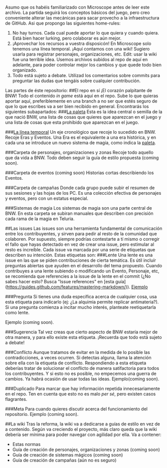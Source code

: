 Asumo que os habéis familiarizado con Microscope antes de leer este archivo.
La partida seguirá los conceptos básicos del juego, pero creo conveniente alterar las mecánicas para sacar provecho a la infraestructura de GitHub. Asi que propongo las siguientes home-rules:

1. No hay turnos. Cada cual puede aportar lo que quiera y cuando quiera. Está bien hacer lurking, pero colaborar es aún mejor.
2. ¡Aprovechar los recursos a vuestra disposicón! En Microscope solo tenemos una línea temporal. ¡Aquí contamos con una wiki! Sugiero usarla para registrar personajes, organizaciones, etc. Edit: usar la wiki fue una terrible idea. Usemos archivos subidos al repo de aquí en adelante, para poder controlar mejor los cambios y que quede todo bien organizado.
3. Todo está sujeto a debate. Utilizad los comentarios sobre commits para preguntar las dudas que tengáis sobre cualquier contribución.

Las partes de éste repositorio:
##El repo en sí
¡El corazón palpitante de BNW! Todo el contenido *in game* está aquí en el repo. Sube lo que quieras aportar aquí, preferiblemente en una branch a no ser que estés seguro de que lo que escribes va a ser bien recibido en general. Encontrarás los siguientes subapartados:
###[La paleta](https://github.com/Jsevillamol/Brave-New-World/blob/master/Paleta.md)
Esta es la idea central o semilla de la que nació BNW, una lista de cosas que quieres que aparezcan en el juego y una lista de cosas que esta prohibido que aparezcan en el juego.

###[La línea temporal](https://github.com/Jsevillamol/Brave-New-World/blob/master/Brave%20New%20World.md)
Un eje cronológico que recoje lo sucedido en BNW. Recoje Eras y Eventos. Una Era es el equivalente a una era histórica, y en cada una se introduce un nuevo sistema de magia, como indica la [paleta](https://github.com/Jsevillamol/Brave-New-World/blob/master/Paleta.md).

###Carpeta de personajes, organizaciones y zonas
Recoje todo aquello que da vida a BNW. Todo deben seguir la guía de estilo propuesta (coming soon).

###Carpeta de eventos (coming soon)
Historias cortas describiendo los Eventos.

###Carpeta de campañas
Donde cada grupo puede subir el resumen de sus sesiones y las hojas de los PC. Es una colección efectiva de personajes y eventos, pero con un estatus especial.

###Sistemas de magia
Los sistemas de magia son una parte central de BNW. En esta carpeta se subiran manuales que describen con precisión cada rama de la magia en Teluria.

##Las issues
Las issues son una herramienta fundamental de comunicación entre los contribuyentes, y sirven para pedir al resto de la comunidad que colaboren. Por supuesto, siempre podrías contestarte a tí mismo o corregir el fallo que hayas detectado en vez de crear una issue, pero estimular al resto es increíble. Cada issue va marcada por una serie de etiquetas que describen su intención. Estas etiquetas son:
###Lente
Una lente es una issue en las que se piden contribuciones de cierta temática. Es útil incluír preguntas abiertas que ayuden en el desarrollo del tema propuesto. Cuando contribuyes a una lente subiendo o modificando un Evento, Personaje, etc, se recomienda que referencies a la issue de la lente en el commit (¿No sabes hacer esto? Busca "Issue references" en [esta guía] (https://guides.github.com/features/mastering-markdown/)).
[Ejemplo](https://github.com/Jsevillamol/Brave-New-World/issues/1)

###Pregunta
Si tienes una duda específica acerca de cualquier cosa, usa esta etiqueta para indicarlo (ej: ¿La alquimia permite replicar antimateria?). Si una pregunta comienza a incitar mucho interés, planteate reetiquetarla como lente. 

Ejemplo (coming soon).

###Sugerencia
Tal vez creas que cierto aspecto de BNW estaría mejor de otra manera, y para ello existe esta etiqueta. ¡Recuerda que todo está sujeto a debate!

###Conflicto
Aunque tratamos de evitar en la medida de lo posible las contradicciones, a veces ocurren. Si detectas alguna, llama la atención sobre ella con la etiqueta de conflicto. Respondiendo a esta etiqueta deberías tratar de solucionar el conflicto de manera satifactoria para todos los contribuyentes. Y si esto no es posible, no empecemos una guerra de cambios. Ya habrá ocasión de usar todas las ideas. 
Ejemplo(coming soon).

###Duplicado
Para marcar que hay información repetida innecesariamente en el repo. Ten en cuenta que esto no es malo *per sé*, pero existen casos flagrantes.

###Meta
Para cuando quieres discutir acerca del funcionamiento del repositorio.
Ejemplo (coming soon).

##La wiki
Tras la reforma, la wiki va a dedicarse a guías de estilo en vez de a contenido. Según va creciendo el proyecto, más claro queda que la wiki debería ser mínima para poder navegar con agilidad por ella.
Va a contener:
* Estas normas
* Guía de creación de personajes, organizaciones y zonas (coming soon)
* Guía de creación de sistemas mágicos (coming soon)
* Guía de creación de campañas (aún no es seguro)
